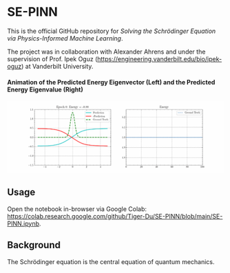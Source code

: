 # SE-PINN

This is the official GitHub repository for _Solving the Schrödinger Equation via Physics-Informed Machine Learning_.

The project was in collaboration with Alexander Ahrens and under the supervision of Prof. Ipek Oguz (https://engineering.vanderbilt.edu/bio/ipek-oguz) at Vanderbilt University.

#### Animation of the Predicted Energy Eigenvector (Left) and the Predicted Energy Eigenvalue (Right)

![Animation of PINN](SE-PINN.gif)

## Usage

Open the notebook in-browser via Google Colab: https://colab.research.google.com/github/Tiger-Du/SE-PINN/blob/main/SE-PINN.ipynb.

## Background

The Schrödinger equation is the central equation of quantum mechanics.
